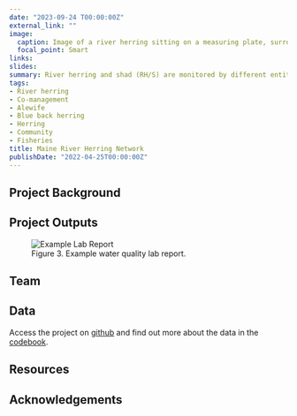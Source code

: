 ```yaml
---
date: "2023-09-24 T00:00:00Z"
external_link: ""
image:
  caption: Image of a river herring sitting on a measuring plate, surrounded by a bucket, pen, data tags, and a butter knife. In the background is a basket of herring. Photo credit - Baliey Bowden.
  focal_point: Smart
links:
slides: 
summary: River herring and shad (RH/S) are monitored by different entities coast wide, and it is challenging to get a big-picture perspective on the strength and trends of the population coastwide. The purpose of this project is to refine and further develop the River Herring and Shad data platform.
tags:
- River herring
- Co-management
- Alewife
- Blue back herring 
- Herring 
- Community 
- Fisheries
title: Maine River Herring Network
publishDate: "2022-04-25T00:00:00Z"
---
```




## Project Background

## Project Outputs

<figure>
    <img src="/img/lab_report_ex.png"
         alt="Example Lab Report">
    <figcaption>Figure 3. Example water quality lab report.</figcaption>
</figure>

## Team

## Data

Access the project on [github](https://github.com/LaurieLBaker/CEDS2024-Penobscot-Water) and find out more about the data in the [codebook](https://github.com/LaurieLBaker/CEDS2024-Penobscot-Water/tree/main/data).

## Resources

## Acknowledgements

